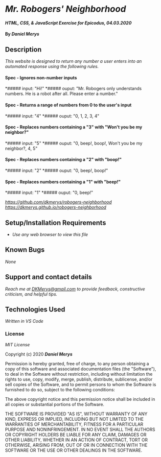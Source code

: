 # _Mr. Robogers' Neighborhood_

#### _HTML, CSS, & JavaScript Exercise for Epicodus, 04.03.2020_

#### By _**Daniel Merys**_

## Description

_This website is designed to return any number a user enters into an automated response using the following rules._

#### Spec - Ignores non-number inputs
  *##### input: "Hi!"
  *##### ouput: "Mr. Robogers only understands numbers. He is a robot after all. Please enter a number."

#### Spec - Returns a range of numbers from 0 to the user's input
  *##### input: "4"
  *##### ouput: "0, 1, 2, 3, 4"

#### Spec - Replaces numbers containing a "3" with "Won't you be my neighbor?"
  *##### input: "5"
  *##### ouput: "0, beep!, boop!, Won't you be my neighbor?, 4, 5"

#### Spec - Replaces numbers containing a "2" with "boop!"
  *##### input: "2"
  *##### ouput: "0, beep!, boop!"

#### Spec - Replaces numbers containing a "1" with "beep!"
  *##### input: "1"
  *##### ouput: "0, beep!"



_https://github.com/dkmerys/robogers-neighborhood_
_https://dkmerys.github.io/robogers-neighborhood_


## Setup/Installation Requirements

* _Use any web browser to view this file_


## Known Bugs

_None_

## Support and contact details

_Reach me at DKMerys@gmail.com to provide feedback, constructive criticism, and helpful tips._

## Technologies Used

_Written in VS Code_

### License

*MIT License*

Copyright (c) 2020 **_Daniel Merys_**

Permission is hereby granted, free of charge, to any person obtaining a copy
of this software and associated documentation files (the "Software"), to deal
in the Software without restriction, including without limitation the rights
to use, copy, modify, merge, publish, distribute, sublicense, and/or sell
copies of the Software, and to permit persons to whom the Software is
furnished to do so, subject to the following conditions:

The above copyright notice and this permission notice shall be included in all
copies or substantial portions of the Software.

THE SOFTWARE IS PROVIDED "AS IS", WITHOUT WARRANTY OF ANY KIND, EXPRESS OR
IMPLIED, INCLUDING BUT NOT LIMITED TO THE WARRANTIES OF MERCHANTABILITY,
FITNESS FOR A PARTICULAR PURPOSE AND NONINFRINGEMENT. IN NO EVENT SHALL THE
AUTHORS OR COPYRIGHT HOLDERS BE LIABLE FOR ANY CLAIM, DAMAGES OR OTHER
LIABILITY, WHETHER IN AN ACTION OF CONTRACT, TORT OR OTHERWISE, ARISING FROM,
OUT OF OR IN CONNECTION WITH THE SOFTWARE OR THE USE OR OTHER DEALINGS IN THE
SOFTWARE.